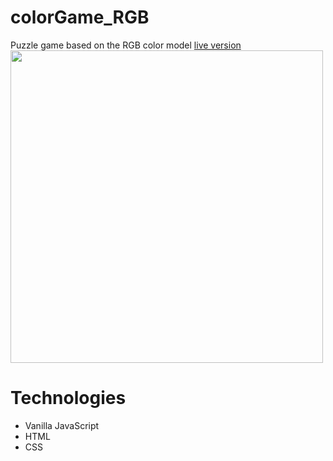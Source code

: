 # colorGame_RGB
Puzzle game based on the RGB color model
[live version](https://federicocarrara.github.io/colorGame_RGB/.)
<img src="https://upload.wikimedia.org/wikipedia/commons/thumb/c/c2/AdditiveColor.svg/2000px-AdditiveColor.svg.png" height= "500px" />
# Technologies
- Vanilla JavaScript
- HTML
- CSS
